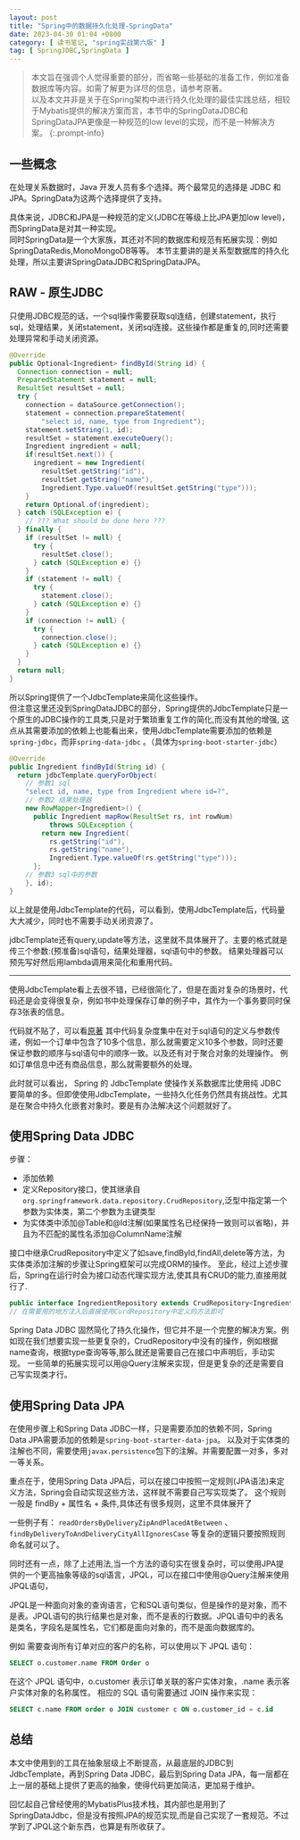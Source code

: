 ```yaml
---
layout: post
title: "Spring中的数据持久化处理-SpringData"
date: 2023-04-30 01:04 +0800
category: [ 读书笔记, "spring实战第六版" ]
tag: [ SpringJDBC,SpringData ]
---
```


> 本文旨在强调个人觉得重要的部分，而省略一些基础的准备工作，例如准备数据库等内容。如需了解更为详尽的信息，请参考原著。  
> 以及本文并非是关于在Spring架构中进行持久化处理的最佳实践总结，相较于Mybatis提供的解决方案而言，本节中的SpringDataJDBC和SpringDataJPA更像是一种规范的low
> level的实现，而不是一种解决方案。
{:.prompt-info}

## 一些概念

在处理关系数据时，Java 开发人员有多个选择。两个最常见的选择是 JDBC 和 JPA。SpringData为这两个选择提供了支持。

具体来说，JDBC和JPA是一种规范的定义(JDBC在等级上比JPA更加low level)，而SpringData是对其一种实现。  
同时SpringData是一个大家族，其还对不同的数据库和规范有拓展实现：例如SpringDataRedis,MonoMongoDB等等。
本节主要讲的是关系型数据库的持久化处理，所以主要讲SpringDataJDBC和SpringDataJPA。

## RAW - 原生JDBC

只使用JDBC规范的话，一个sql操作需要获取sql连结，创建statement，执行sql，处理结果，关闭statement，关闭sql连接。这些操作都是重复的,同时还需要处理异常和手动关闭资源。

```java
@Override
public Optional<Ingredient> findById(String id) {
  Connection connection = null;
  PreparedStatement statement = null;
  ResultSet resultSet = null;
  try {
    connection = dataSource.getConnection();
    statement = connection.prepareStatement(
        "select id, name, type from Ingredient");
    statement.setString(1, id);
    resultSet = statement.executeQuery();
    Ingredient ingredient = null;
    if(resultSet.next()) {
      ingredient = new Ingredient(
        resultSet.getString("id"),
        resultSet.getString("name"),
        Ingredient.Type.valueOf(resultSet.getString("type")));
    }
    return Optional.of(ingredient);
  } catch (SQLException e) {
    // ??? What should be done here ???
  } finally {
    if (resultSet != null) {
      try {
        resultSet.close();
      } catch (SQLException e) {}
    }
    if (statement != null) {
      try {
        statement.close();
      } catch (SQLException e) {}
    }
    if (connection != null) {
      try {
        connection.close();
      } catch (SQLException e) {}
    }
  }
  return null;
}
```

所以Spring提供了一个JdbcTemplate来简化这些操作。  
但注意这里还没到SpringDataJDBC的部分，Spring提供的JdbcTemplate只是一个原生的JDBC操作的工具类,只是对于繁琐重复工作的简化,而没有其他的增强,
这点从其需要添加的依赖上也能看出来，使用JdbcTemplate需要添加的依赖是`spring-jdbc`，而非`spring-data-jdbc`
。（具体为`spring-boot-starter-jdbc`）

```java
@Override
public Ingredient findById(String id) {
  return jdbcTemplate.queryForObject(
    // 参数1 sql
    "select id, name, type from Ingredient where id=?",
    // 参数2 结果处理器
    new RowMapper<Ingredient>() {
      public Ingredient mapRow(ResultSet rs, int rowNum)
          throws SQLException {
        return new Ingredient(
          rs.getString("id"),
          rs.getString("name"),
          Ingredient.Type.valueOf(rs.getString("type")));
      };
    // 参数3 sql中的参数
    }, id);
}
```

以上就是使用JdbcTemplate的代码，可以看到，使用JdbcTemplate后，代码量大大减少，同时也不需要手动关闭资源了。

jdbcTemplate还有query,update等方法，这里就不具体展开了。主要的格式就是传三个参数:(预准备)sql语句，结果处理器，sql语句中的参数。
结果处理器可以预先写好然后用lambda调用来简化和重用代码。

---

使用JdbcTemplate看上去很不错，已经很简化了，但是在面对复杂的场景时，代码还是会变得很复杂，例如书中处理保存订单的例子中，其作为一个事务要同时保存3张表的信息。

代码就不贴了，可以看[原著](https://silvershaded.github.io/Spring-Save/Chapter-03/3.1-Reading-and-writing-data-with-JDBC/3.1.4-Inserting-data.html)
其中代码复杂度集中在对于sql语句的定义与参数传递，例如一个订单中包含了10多个信息，那么就需要定义10多个参数，同时还要保证参数的顺序与sql语句中的顺序一致。以及还有对于聚合对象的处理操作。
例如订单信息中还有商品信息，那么就需要额外的处理。

此时就可以看出， Spring 的 JdbcTemplate 使操作关系数据库比使用纯 JDBC
要简单的多。但即使使用JdbcTemplate，一些持久化任务仍然具有挑战性。尤其是在聚合中持久化嵌套对象时。要是有办法解决这个问题就好了。

## 使用Spring Data JDBC

步骤：

- 添加依赖
- 定义Repository接口，使其继承自`org.springframework.data.repository.CrudRepository`,泛型中指定第一个参数为实体类，第二个参数为主键类型
- 为实体类中添加@Table和@Id注解(如果属性名已经保持一致则可以省略)，并且为不匹配的属性名添加@ColumnName注解

接口中继承CrudRepository中定义了如save,findById,findAll,delete等方法，为实体类添加注解的步骤让Spring框架可以完成ORM的操作。
至此，经过上述步骤后，Spring在运行时会为接口动态代理实现方法,使其具有CRUD的能力,直接用就行了.

```java
public interface IngredientRepository extends CrudRepository<Ingredient, String> {}
// 在需要用的地方注入后直接使用CurdRepository中定义的方法即可
```

Spring Data JDBC
固然简化了持久化操作，但它并不是一个完整的解决方案。例如现在我们想要实现一些更复杂的，CrudRepository中没有的操作，例如根据name查询，根据type查询等等,那么就还是需要自己在接口中声明后，手动实现。
一些简单的拓展实现可以用@Query注解来实现，但是更复杂的还是需要自己写实现类才行。

## 使用Spring Data JPA

在使用步骤上和Spring Data JDBC一样，只是需要添加的依赖不同，Spring Data JPA需要添加的依赖是`spring-boot-starter-data-jpa`。
以及对于实体类的注解也不同，需要使用`javax.persistence`包下的注解。并需要配置一对多，多对一等关系。

重点在于，使用Spring Data JPA后，可以在接口中按照一定规则(JPA语法)来定义方法，Spring会自动实现这些方法，这样就不需要自己写实现类了。
这个规则一般是 findBy + 属性名 + 条件,具体还有很多规则，这里不具体展开了

一些例子有： `readOrdersByDeliveryZipAndPlacedAtBetween` 、 `findByDeliveryToAndDeliveryCityAllIgnoresCase`
等复杂的逻辑只要按照规则命名就可以了。

同时还有一点，除了上述用法,当一个方法的语句实在很复杂时，可以使用JPA提供的一个更高抽象等级的sql语言，JPQL，可以在接口中使用@Query注解来使用JPQL语句，

JPQL是一种面向对象的查询语言，它和SQL语句类似，但是操作的是对象，而不是表。JPQL语句的执行结果也是对象，而不是表的行数据。JPQL语句中的表名是类名，字段名是属性名，它们都是面向对象的，而不是面向数据库的。

例如
需要查询所有订单对应的客户的名称，可以使用以下 JPQL 语句：

```sql
SELECT o.customer.name FROM Order o
```

在这个 JPQL 语句中，o.customer 表示订单关联的客户实体对象，.name 表示客户实体对象的名称属性。 相应的 SQL 语句需要通过 JOIN
操作来实现：

```sql
SELECT c.name FROM order o JOIN customer c ON o.customer_id = c.id
```

## 总结

本文中使用到的工具在抽象层级上不断提高，从最底层的JDBC到JdbcTemplate，再到Spring Data JDBC，最后到Spring Data
JPA，每一层都在上一层的基础上提供了更高的抽象，使得代码更加简洁，更加易于维护。

回忆起自己曾经使用的MybatisPlus技术栈，其内部也是用到了SpringDataJdbc，但是没有按照JPA的规范实现,而是自己实现了一套规范。不过学到了JPQL这个新东西，也算是有所收获了。
